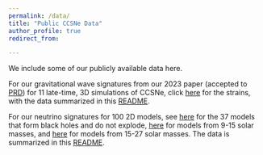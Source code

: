 ```yaml
---
permalink: /data/
title: "Public CCSNe Data"
author_profile: true
redirect_from: 

---
```


We include some of our publicly available data here.
  
For our gravitational wave signatures from our 2023 paper (accepted to [PRD](https://ui.adsabs.harvard.edu/abs/2023PhRvD.107j3015V)) for 11 late-time, 3D simulations of CCSNe,
click [here](https://305b88f5-d936-454c-a213-4364774d9194.filesusr.com/archives/f669df_6e4f524a090c401283f8eee71cfe2999.zip?dn=gwstrain.zip) for the strains, with the data summarized in this [README](http://dvartany.github.io/files/README.txt).


For our neutrino signatures for 100 2D models, see [here](http://dvartany.github.io/files/BH.zip) for the 37 models that form black holes and do not explode, [here](http://dvartany.github.io/files/low_mass.zip) for models from 9-15 solar masses, and [here](http://dvartany.github.io/files/high_mass.zip) for models from 15-27 solar masses. The data is summarized in this [README](http://dvartany.github.io/files/README-2D-neutrino). 

